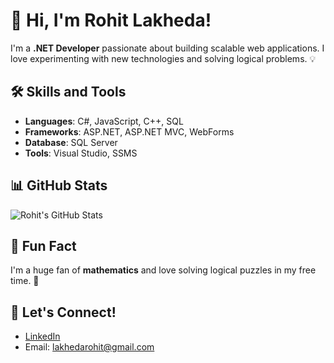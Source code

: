 # 👋 Hi, I'm **Rohit Lakheda**!

I'm a **.NET Developer** passionate about building scalable web applications. I love experimenting with new technologies and solving logical problems. 💡

## 🛠️ Skills and Tools

- **Languages**: C#, JavaScript, C++, SQL
- **Frameworks**: ASP.NET, ASP.NET MVC, WebForms
- **Database**: SQL Server
- **Tools**: Visual Studio, SSMS

## 📊 GitHub Stats

![Rohit's GitHub Stats](https://github-readme-stats.vercel.app/api?username=rohit-lakheda&show_icons=true&count_private=true&theme=radical)

## 💬 Fun Fact
I'm a huge fan of **mathematics** and love solving logical puzzles in my free time. 🧩

## 🚀 Let's Connect!
- [LinkedIn](https://www.linkedin.com/in/rohit-lakheda)
- Email: [lakhedarohit@gmail.com](mailto:lakhedarohit@gmail.com)
